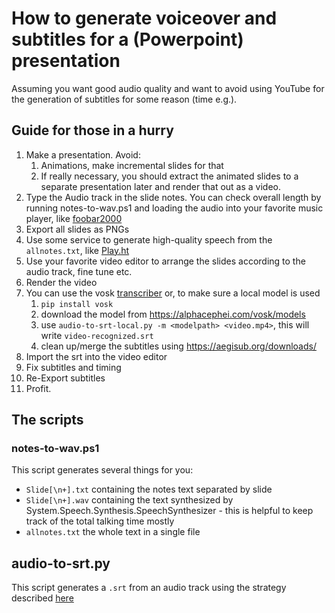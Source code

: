 # How to generate voiceover and subtitles for a (Powerpoint) presentation

Assuming you want good audio quality and want to avoid using YouTube for the generation of subtitles for some reason (time e.g.).

## Guide for those in a hurry

1. Make a presentation. Avoid:
   1. Animations, make incremental slides for that
   2. If really necessary, you should extract the animated slides to a separate presentation later and render that out as a video.
1. Type the Audio track in the slide notes. You can check overall length by running notes-to-wav.ps1 and loading the audio into your favorite music player, like [foobar2000](https://www.foobar2000.org/)
1. Export all slides as PNGs
1. Use some service to generate high-quality speech from the `allnotes.txt`, like [Play.ht](Play.ht)
1. Use your favorite video editor to arrange the slides according to the audio track, fine tune etc.
1. Render the video
1. You can use the vosk [transcriber](https://alphacephei.com/vosk/install) or, to make sure a local model is used
   1. `pip install vosk`
   1. download the model from https://alphacephei.com/vosk/models
   1. use `audio-to-srt-local.py -m <modelpath> <video.mp4>`, this will write `video-recognized.srt`
   1. clean up/merge the subtitles using https://aegisub.org/downloads/
1. Import the srt into the video editor
1. Fix subtitles and timing
1. Re-Export subtitles
1. Profit.





## The scripts

### notes-to-wav.ps1
This script generates several things for you:
* `Slide[\n+].txt` containing the notes text separated by slide
* `Slide[\n+].wav` containing the text synthesized by System.Speech.Synthesis.SpeechSynthesizer - this is helpful to keep track of the total talking time mostly
* `allnotes.txt` the whole text in a single file

## audio-to-srt.py
This script generates a `.srt` from an audio track using the strategy described [here](https://picovoice.ai/blog/how-to-create-subtitles-for-any-video-with-python/)
